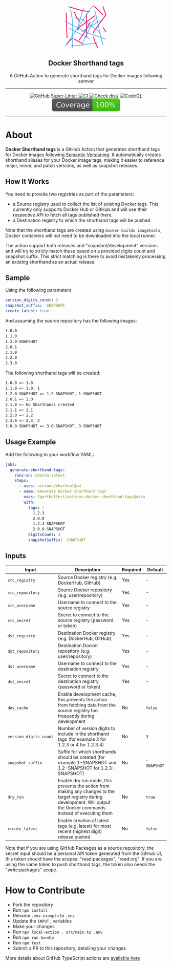 <!-- markdownlint-disable MD041 MD033 -->
<p align="center">
  <img alt="ZenCrepesLogo" src="docs/zencrepes-logo.png" height="140" />
  <h2 align="center">Docker Shorthand tags</h2>
  <p align="center">A GitHub Action to generate shorthand tags
  for Docker images following semver</p>
</p>

---

<div align="center">

[![GitHub Super-Linter](https://github.com/fgerthoffert/actions-docker-shorthand-tags/actions/workflows/linter.yml/badge.svg)](https://github.com/super-linter/super-linter)
![CI](https://github.com/fgerthoffert/actions-docker-shorthand-tags/actions/workflows/ci.yml/badge.svg)
[![Check dist/](https://github.com/fgerthoffert/actions-docker-shorthand-tags/actions/workflows/check-dist.yml/badge.svg)](https://github.com/fgerthoffert/actions-docker-shorthand-tags/actions/workflows/check-dist.yml)
[![CodeQL](https://github.com/fgerthoffert/actions-docker-shorthand-tags/actions/workflows/codeql-analysis.yml/badge.svg)](https://github.com/fgerthoffert/actions-docker-shorthand-tags/actions/workflows/codeql-analysis.yml)
[![Coverage](./badges/coverage.svg)](./badges/coverage.svg)

</div>

---

# About

**Docker Shorthand tags** is a GitHub Action that generates shorthand tags for
Docker images following [Semantic Versioning](https://semver.org/). It
automatically creates shorthand aliases for your Docker image tags, making it
easier to reference major, minor, and patch versions, as well as snapshot
releases.

## How It Works

You need to provide two registries as part of the parameters:

- a Source registry used to collect the list of existing Docker tags. This
  currently only supports Docker Hub or GitHub and will use their respective API
  to fetch all tags published there.
- a Destination registry to which the shorthand tags will be pushed.

Note that the shorthand tags are created using `docker buildx imagetools`,
Docker containers will not need to be downloaded into the local runner.

The action support both releases and "snapshot/development" versions and will
try to stricly match these based on a provided digits count and snapshot suffix.
This strict matching is there to avoid mistakenly processing an existing
shorthand as an actual release.

## Sample

Using the following parameters

```yaml
version_digits_count: 3
snapshot_suffix: -SNAPSHOT
create_latest: true
```

And assuming the source repository has the following images:

```bash
1.0.0
1.1.0
1.2.0-SNAPSHOT
2.0.1
2.1.0
2.2.0
2.3.0
```

The following shorthand tags will be created:

```bash
1.0.0 => 1.0
1.1.0 => 1.0, 1
1.2.0-SNAPSHOT => 1.2-SNAPSHOT, 1-SNAPSHOT
2.0.1 => 2.0
2.1.0 => No Shorthands created
2.1.1 => 2.1
2.2.0 => 2.2
2.3.0 => 2.3, 2
3.0.0-SNAPSHOT => 3.0-SNAPSHOT, 3-SNAPSHOT
```

## Usage Example

Add the following to your workflow YAML:

```yaml
jobs:
  generate-shorthand-tags:
    runs-on: ubuntu-latest
    steps:
      - uses: actions/checkout@v4
      - name: Generate Docker shorthand tags
        uses: fgerthoffert/actions-docker-shorthand-tags@main
        with:
          tags: |
            1.2.3
            2.0.0
            1.2.3-SNAPSHOT
            2.0.0-SNAPSHOT
          digitsCount: 3
          snapshotSuffix: -SNAPSHOT
```

## Inputs

| Input                  | Description                                                                                                                                                                | Required | Default     |
| ---------------------- | -------------------------------------------------------------------------------------------------------------------------------------------------------------------------- | -------- | ----------- |
| `src_registry`         | Source Docker registry (e.g. DockerHub, GitHub)                                                                                                                            | Yes      | -           |
| `src_repository`       | Source Docker repository (e.g. user/repository)                                                                                                                            | Yes      | -           |
| `src_username`         | Username to connect to the source registry                                                                                                                                 | Yes      | -           |
| `src_secret`           | Secret to connect to the source registry (password or token)                                                                                                               | Yes      | -           |
| `dst_registry`         | Destination Docker registry (e.g. DockerHub, GitHub)                                                                                                                       | Yes      | -           |
| `dst_repository`       | Destination Docker repository (e.g. user/repository)                                                                                                                       | Yes      | -           |
| `dst_username`         | Username to connect to the destination registry                                                                                                                            | Yes      | -           |
| `dst_secret`           | Secret to connect to the destination registry (password or token)                                                                                                          | Yes      | -           |
| `dev_cache`            | Enable development cache, this prevents the action from fetching data from the source registry too frequently during development                                           | No       | `false`     |
| `version_digits_count` | Number of version digits to include in the shorthand tags (for example 3 for 1.2.3 or 4 for 1.2.3.4)                                                                       | No       | `3`         |
| `snapshot_suffix`      | Suffix for which shorthands should be created (for example 1-SNAPSHOT and 1.2-SNAPSHOT for 1.2.3-SNAPSHOT)                                                                 | No       | `-SNAPSHOT` |
| `dry_run`              | Enable dry run mode, this prevents the action from making any changes to the target registry during development. Will output the Docker commands instead of executing them | No       | `true`      |
| `create_latest`        | Enable creation of latest tags (e.g. latest) for most recent (highest digit) release pushed                                                                                | No       | `false`     |

Note that if you are using GitHub Packages as a source repository, the secret
input should be a personal API token generated from the GitHub UI, this token
should have the scopes: "read:packages", "read:org". If you are using the same
token to push shorthand tags, the token also needs the "write:packages" scope.

# How to Contribute

- Fork the repository
- Run `npm install`
- Rename `.env.example` to `.env`
- Update the `INPUT_` variables
- Make your changes
- Run `npx local-action . src/main.ts .env`
- Run `npm run bundle`
- Run `npm test`
- Submit a PR to this repository, detailing your changes

More details about GitHub TypeScript actions are
[available here](https://github.com/actions/typescript-action)
